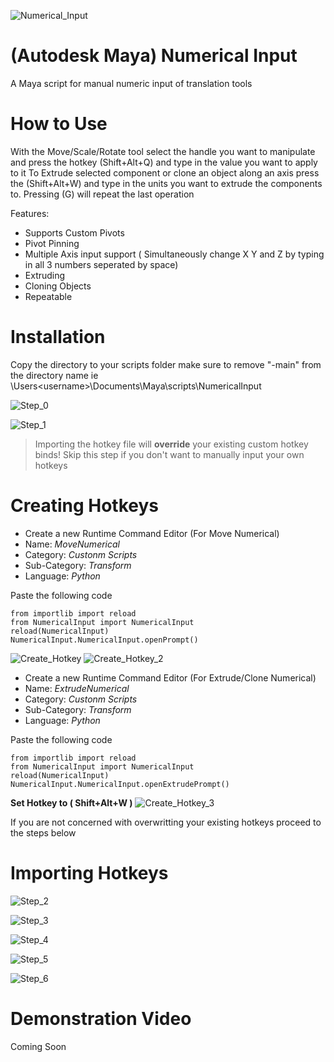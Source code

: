 
![Numerical_Input](https://github.com/Shinobubu/NumericalInput/assets/14949931/e6d1f7e7-0565-4b39-9bfe-52f5c7c0cd7b)

# (Autodesk Maya) Numerical Input
A Maya script for manual numeric input of translation tools

# How to Use
With the Move/Scale/Rotate tool select the handle you want to manipulate and press the hotkey (Shift+Alt+Q) and type in the value you want to apply to it
To Extrude selected component or clone an object along an axis press the (Shift+Alt+W) and type in the units you want to extrude the components to. Pressing (G) will repeat the last operation

Features:
- Supports Custom Pivots
- Pivot Pinning
- Multiple Axis input support ( Simultaneously change X Y and Z by typing in all 3 numbers seperated by space)
- Extruding
- Cloning Objects
- Repeatable

# Installation
Copy the directory to your scripts folder make sure to remove  "-main" from the directory name
ie \Users\<username>\Documents\Maya\scripts\NumericalInput



![Step_0](https://github.com/Shinobubu/NumericalInput/assets/14949931/32a17b57-688e-4510-b998-a28ad37b25ff)


![Step_1](https://github.com/Shinobubu/NumericalInput/assets/14949931/76a3fd64-d7b6-4224-90d7-ea09997b6586)

> Importing the hotkey file will **override** your existing custom hotkey binds! Skip this step if you don't want to manually input your own hotkeys

# Creating Hotkeys

- Create a new Runtime Command Editor (For Move Numerical)
- Name: _MoveNumerical_
- Category: _Custonm Scripts_
- Sub-Category: _Transform_
- Language: _Python_

Paste the following code
```  
from importlib import reload
from NumericalInput import NumericalInput
reload(NumericalInput)
NumericalInput.NumericalInput.openPrompt()
```
![Create_Hotkey](https://github.com/Shinobubu/NumericalInput/assets/14949931/9ad6f3c8-c37b-44c5-ad5f-15e55b70d8b0)
![Create_Hotkey_2](https://github.com/Shinobubu/NumericalInput/assets/14949931/cf5a59ae-a3ab-43bb-9e3b-e541bec539f1)

- Create a new Runtime Command Editor (For Extrude/Clone Numerical)
- Name: _ExtrudeNumerical_
- Category: _Custonm Scripts_
- Sub-Category: _Transform_
- Language: _Python_

Paste the following code
```  
from importlib import reload
from NumericalInput import NumericalInput
reload(NumericalInput)
NumericalInput.NumericalInput.openExtrudePrompt()
```
**Set Hotkey to ( Shift+Alt+W )**
![Create_Hotkey_3](https://github.com/Shinobubu/NumericalInput/assets/14949931/ba053bc5-1faf-49f5-84a3-dd0043ecc3c0)


If you are not concerned with overwritting your existing hotkeys proceed to the steps below

# Importing Hotkeys
![Step_2](https://github.com/Shinobubu/NumericalInput/assets/14949931/2b045f8a-0bb5-4fb5-a85d-f3655b02e9d9)

![Step_3](https://github.com/Shinobubu/NumericalInput/assets/14949931/5c15ccbf-4f39-4880-ab13-0fd7250211b4)

![Step_4](https://github.com/Shinobubu/NumericalInput/assets/14949931/fc644ece-031b-4f7b-99b2-6bf6eb8a4b4f)

![Step_5](https://github.com/Shinobubu/NumericalInput/assets/14949931/d4a6270c-d179-41f4-858e-782d78f20717)

![Step_6](https://github.com/Shinobubu/NumericalInput/assets/14949931/034be218-8f68-4951-8f10-330a9c2a3a26)

# Demonstration Video
Coming Soon

